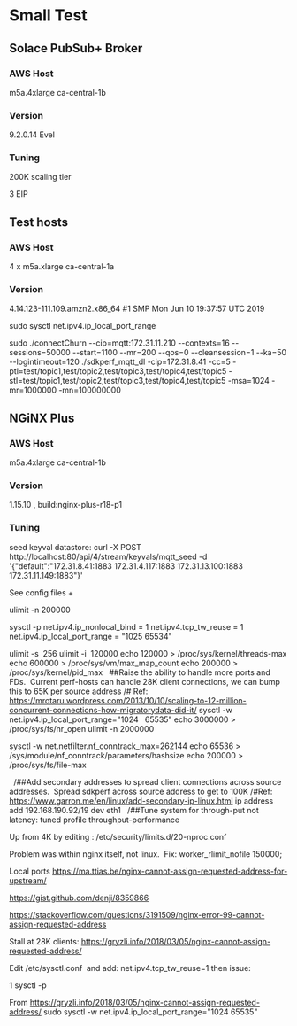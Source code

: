 # Small Test
## Solace PubSub+ Broker 
### AWS Host
m5a.4xlarge ca-central-1b
### Version
9.2.0.14 Evel
### Tuning
200K scaling tier

3 EIP

## Test hosts
### AWS Host
4 x m5a.xlarge ca-central-1a
### Version
4.14.123-111.109.amzn2.x86_64 #1 SMP Mon Jun 10 19:37:57 UTC 2019

 sudo sysctl net.ipv4.ip_local_port_range

 sudo ./connectChurn --cip=mqtt:172.31.11.210 --contexts=16 --sessions=50000 --start=1100 --mr=200 --qos=0 --cleansession=1 --ka=50 --logintimeout=120
 ./sdkperf_mqtt_dl -cip=172.31.8.41 -cc=5 -ptl=test/topic1,test/topic2,test/topic3,test/topic4,test/topic5  -stl=test/topic1,test/topic2,test/topic3,test/topic4,test/topic5 -msa=1024 -mr=1000000 -mn=100000000


 ## NGiNX Plus
### AWS Host
m5a.4xlarge ca-central-1b
### Version
1.15.10 , build:nginx-plus-r18-p1

### Tuning

seed keyval datastore:
curl -X POST http://localhost:80/api/4/stream/keyvals/mqtt_seed -d '{"default":"172.31.8.41:1883 172.31.4.117:1883 172.31.13.100:1883 172.31.11.149:1883"}'

See config files +

ulimit -n
200000

sysctl -p
net.ipv4.ip_nonlocal_bind = 1
net.ipv4.tcp_tw_reuse = 1
net.ipv4.ip_local_port_range = "1025 65534"

ulimit -s  256
ulimit -i  120000
echo 120000 > /proc/sys/kernel/threads-max
echo 600000 > /proc/sys/vm/max_map_count
echo 200000 > /proc/sys/kernel/pid_max
 
##Raise the ability to handle more ports and FDs.  Current perf-hosts can handle 28K client connections, we can bump this to 65K per source address
/# Ref: https://mrotaru.wordpress.com/2013/10/10/scaling-to-12-million-concurrent-connections-how-migratorydata-did-it/
sysctl -w net.ipv4.ip_local_port_range="1024   65535"
echo 3000000 > /proc/sys/fs/nr_open
ulimit -n 2000000


sysctl -w net.netfilter.nf_conntrack_max=262144
echo 65536 > /sys/module/nf_conntrack/parameters/hashsize
echo 200000 > /proc/sys/fs/file-max

 
/##Add secondary addresses to spread client connections across source addresses.  Spread sdkperf across source address to get to 100K
/#Ref: https://www.garron.me/en/linux/add-secondary-ip-linux.html
ip address add 192.168.190.92/19 dev eth1
 
/##Tune system for through-put not latency:
tuned profile throughput-performance


Up from 4K by editing :
/etc/security/limits.d/20-nproc.conf


Problem was within nginx itself, not linux.  Fix:
worker_rlimit_nofile 150000;

Local ports
https://ma.ttias.be/nginx-cannot-assign-requested-address-for-upstream/


https://gist.github.com/denji/8359866

https://stackoverflow.com/questions/3191509/nginx-error-99-cannot-assign-requested-address


Stall at 28K clients:
https://gryzli.info/2018/03/05/nginx-cannot-assign-requested-address/

Edit /etc/sysctl.conf  and add:
net.ipv4.tcp_tw_reuse=1
then issue:

1	sysctl -p 

From <https://gryzli.info/2018/03/05/nginx-cannot-assign-requested-address/> 
 sudo sysctl -w net.ipv4.ip_local_port_range="1024 65535"
